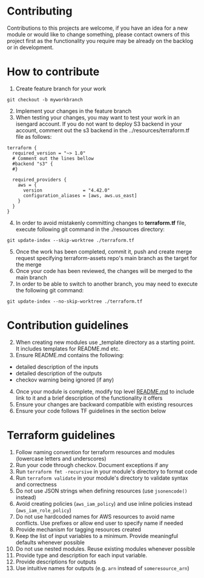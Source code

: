 # Contributing

Contributions to this projects are welcome, if you have an idea for a new module or would like to change something, please contact owners of this project first as the functionality you require may be already on the backlog or in development.

# How to contribute

1. Create feature branch for your work 
```
git checkout -b myworkbranch
```
2. Implement your changes in the feature branch
3. When testing your changes, you may want to test your work in an isengard account. If you do not want to deploy S3 backend in your account, comment out the s3 backend in the ../resources/terraform.tf file as follows:
```hcl
terraform {
  required_version = "~> 1.0"
  # Comment out the lines bellow
  #backend "s3" {
  #}

  required_providers {
    aws = {
      version               = "4.42.0"
      configuration_aliases = [aws, aws.us_east]
    }
  }
}
```
4. In order to avoid mistakenly committing changes to **terraform.tf** file, execute following git command in the ./resources directory:
```
git update-index --skip-worktree ./terraform.tf
```
5. Once the work has been completed, commit it, push and create merge request specifying terraform-assets repo's main branch as the target for the merge 
6. Once your code has been reviewed, the changes will be merged to the main branch
7. In order to be able to switch to another branch, you may need to execute the following git command:
```
git update-index --no-skip-worktree ./terraform.tf
```

# Contribution guidelines

2. When creating new modules use _template directory as a starting point. It includes templates for README.md etc.
3. Ensure README.md contains the following:
* detailed description of the inputs
* detailed description of the outputs
* checkov warning being ignored (if any)
4. Once your module is complete, modify top level [README.md](./README.md) to include link to it and a brief description of the functionality it offers
5. Ensure your changes are backward compatible with existing resources
6. Ensure your code follows TF guidelines in the section below

# Terraform guidelines

1. Follow naming convention for terraform resources and modules (lowercase letters and underscores)
2. Run your code through checkov. Document exceptions if any
3. Run `terraform fmt -recursive` in your module's directory to format code
4. Run `terraform validate` in your module's directory to validate syntax and correctness
5. Do not use JSON strings when defining resources (use `jsonencode()` instead)
6. Avoid creating policies (`aws_iam_policy`) and use inline policies instead (`aws_iam_role_policy`)
7. Do not use hardcoded names for AWS resources to avoid name conflicts. Use prefixes or allow end user to specify name if needed
8. Provide mechanism for tagging resources created
9. Keep the list of input variables to a minimum. Provide meaningful defaults whenever possible
10. Do not use nested modules. Reuse existing modules whenever possible
11. Provide type and description for each input variable.
12. Provide descriptions for outputs
13. Use intuitive names for outputs (e.g. `arn` instead of `someresource_arn`)

